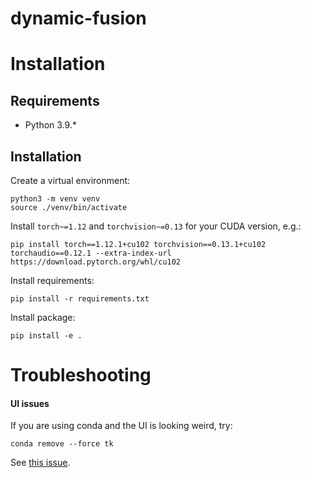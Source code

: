 # dynamic-fusion

# Installation

## Requirements

- Python 3.9.*

## Installation
Create a virtual environment:
```
python3 -m venv venv
source ./venv/bin/activate
```
Install `torch~=1.12` and `torchvision~=0.13` for your CUDA version, e.g.:
```
pip install torch==1.12.1+cu102 torchvision==0.13.1+cu102 torchaudio==0.12.1 --extra-index-url https://download.pytorch.org/whl/cu102
```

Install requirements:

```
pip install -r requirements.txt
```

Install package:
```
pip install -e .
```

# Troubleshooting

#### UI issues
If you are using conda and the UI is looking weird, try:
```
conda remove --force tk
```
See [this issue](https://github.com/ContinuumIO/anaconda-issues/issues/6833#issuecomment-974266793).

